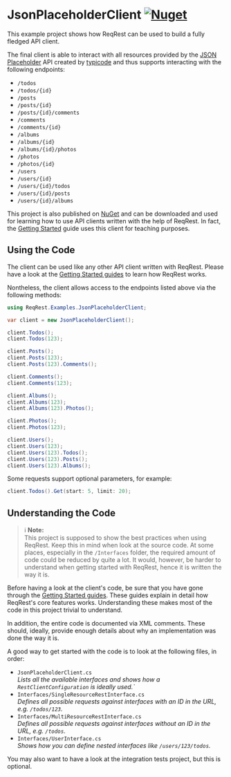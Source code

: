 # JsonPlaceholderClient [![Nuget](https://img.shields.io/nuget/v/ReqRest.Examples.JsonPlaceholderClient)](https://www.nuget.org/packages/ReqRest.Examples.JsonPlaceholderClient)

This example project shows how ReqRest can be used to build a fully fledged API client.

The final client is able to interact with all resources provided by the [JSON Placeholder](https://jsonplaceholder.typicode.com/)
API created by [typicode](https://github.com/typicode) and thus supports interacting with the following
endpoints:

* `/todos`
* `/todos/{id}`
* `/posts`
* `/posts/{id}`
* `/posts/{id}/comments`
* `/comments`
* `/comments/{id}`
* `/albums`
* `/albums/{id}`
* `/albums/{id}/photos`
* `/photos`
* `/photos/{id}`
* `/users`
* `/users/{id}`
* `/users/{id}/todos`
* `/users/{id}/posts`
* `/users/{id}/albums`

This project is also published on [NuGet](https://www.nuget.org/packages/ReqRest.Examples.JsonPlaceholderClient)
and can be downloaded and used for learning how to use API clients written with the help of ReqRest.
In fact, the [Getting Started](https://reqrest.github.io/articles/getting-started) guide uses this
client for teaching purposes.


## Using the Code

The client can be used like any other API client written with ReqRest. Please have a look at the
[Getting Started guides](https://reqrest.github.io/articles/getting-started) to learn how ReqRest
works.

Nontheless, the client allows access to the endpoints listed above via the following methods:

```csharp
using ReqRest.Examples.JsonPlaceholderClient;

var client = new JsonPlaceholderClient();

client.Todos();
client.Todos(123);

client.Posts();
client.Posts(123);
client.Posts(123).Comments();

client.Comments();
client.Comments(123);

client.Albums();
client.Albums(123);
client.Albums(123).Photos();

client.Photos();
client.Photos(123);

client.Users();
client.Users(123);
client.Users(123).Todos();
client.Users(123).Posts();
client.Users(123).Albums();
```

Some requests support optional parameters, for example:

```csharp
client.Todos().Get(start: 5, limit: 20);
```


## Understanding the Code

> :information_source: **Note:** <br/>
> This project is supposed to show the best practices when using ReqRest. Keep this in mind when
> look at the source code. At some places, especially in the `/Interfaces` folder, the required
> amount of code could be reduced by quite a lot.
> It would, however, be harder to understand when getting started with ReqRest, hence it is written
> the way it is.

Before having a look at the client's code, be sure that you have gone through the [Getting Started guides](https://reqrest.github.io/articles/getting-started).
These guides explain in detail how ReqRest's core features works. Understanding these makes most
of the code in this project trivial to understand.

In addition, the entire code is documented via XML comments. These should, ideally, provide enough
details about why an implementation was done the way it is.

A good way to get started with the code is to look at the following files, in order:

* `JsonPlaceholderClient.cs` <br/>
  _Lists all the available interfaces and shows how a `RestClientConfiguration` is ideally used.`_
* `Interfaces/SingleResourceRestInterface.cs` <br/>
  _Defines all possible requests against interfaces with an ID in the URL, e.g. `/todos/123`._
* `Interfaces/MultiResourceRestInterface.cs` <br/>
  _Defines all possible requests against interfaces without an ID in the URL, e.g. `/todos`._
* `Interfaces/UserInterface.cs` <br/>
  _Shows how you can define nested interfaces like `/users/123/todos`._

You may also want to have a look at the integration tests project, but this is optional.
